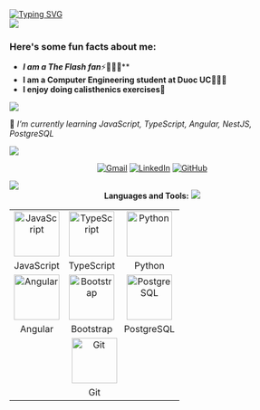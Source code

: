 <div>
  <a href="https://git.io/typing-svg">
    <img src="https://readme-typing-svg.herokuapp.com?font=Architects+Daughter&color=FFFF00&size=30&lines=Hey!+It's+Javier!" alt="Typing SVG" />
  </a>
</div>

<img src="https://user-images.githubusercontent.com/73097560/115834477-dbab4500-a447-11eb-908a-139a6edaec5c.gif">

<h3> Here's some fun facts about me: </h3>

- ***I am a The Flash fan***⚡🦸🏻‍♂️**
-  **I am a Computer Engineering student at Duoc UC👨🏻‍🎓**
-  **I enjoy doing calisthenics exercises💪**

<img src="https://user-images.githubusercontent.com/73097560/115834477-dbab4500-a447-11eb-908a-139a6edaec5c.gif">

🌱 *I’m currently learning JavaScript, TypeScript, Angular, NestJS, PostgreSQL*

<img src="https://user-images.githubusercontent.com/73097560/115834477-dbab4500-a447-11eb-908a-139a6edaec5c.gif">

<p align="center">
	<a href="mailto:ja.rodriguezc@duocuc.cl"><img img src="https://img.shields.io/badge/gmail-%23EA4335.svg?style=plastic&logo=gmail&logoColor=white" alt="Gmail"/></a>
	<a href="https://www.linkedin.com/in/javier-rodr%C3%ADguez-cortes-84797a222/"><img src="https://img.shields.io/badge/linkedin-%230A66C2.svg?style=plastic&logo=linkedin&logoColor=white" alt="LinkedIn"/></a>
	<a href="https://github.com/jaavispeed"><img src="https://img.shields.io/badge/github-%23181717.svg?style=plastic&logo=github&logoColor=white" alt="GitHub"/></a>
</p>

<img src="https://user-images.githubusercontent.com/73097560/115834477-dbab4500-a447-11eb-908a-139a6edaec5c.gif">

<div align="center">
  <b>Languages and Tools:</b>
  <img src="https://user-images.githubusercontent.com/73097560/115834477-dbab4500-a447-11eb-908a-139a6edaec5c.gif">
  
  <table>
    <tr>
      <td align="center"><img width="80" src="https://www.vectorlogo.zone/logos/javascript/javascript-ar21.svg" alt="JavaScript"></td>
      <td align="center"><img width="80" src="https://www.vectorlogo.zone/logos/typescriptlang/typescriptlang-ar21.svg" alt="TypeScript"></td>
      <td align="center"><img width="80" src="https://www.vectorlogo.zone/logos/python/python-ar21.svg" alt="Python"></td>
    </tr>
    <tr>
      <td align="center">JavaScript</td>
      <td align="center">TypeScript</td>
      <td align="center">Python</td>
    </tr>
    <tr>
      <td align="center"><img width="80" src="https://www.vectorlogo.zone/logos/angular/angular-ar21.svg" alt="Angular"></td>
      <td align="center"><img width="80" src="https://www.vectorlogo.zone/logos/getbootstrap/getbootstrap-ar21.svg" alt="Bootstrap"></td>
      <td align="center"><img width="80" src="https://www.vectorlogo.zone/logos/postgresql/postgresql-ar21.svg" alt="PostgreSQL"></td>
    </tr>
    <tr>
      <td align="center">Angular</td>
      <td align="center">Bootstrap</td>
      <td align="center">PostgreSQL</td>
    </tr>
    <tr>
      <td align="center" colspan="3"><img width="80" src="https://www.vectorlogo.zone/logos/git-scm/git-scm-ar21.svg" alt="Git"></td>
    </tr>
    <tr>
      <td align="center" colspan="3">Git</td>
    </tr>
  </table>
</div>
